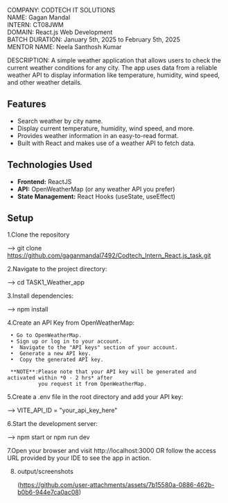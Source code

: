 COMPANY: CODTECH IT SOLUTIONS<br>
NAME: Gagan Mandal<br>
INTERN: CT08JWM<br>
DOMAIN: React.js Web Development<br>
BATCH DURATION: January 5th, 2025 to February 5th, 2025<br>
MENTOR NAME: Neela Santhosh Kumar<br>

DESCRIPTION: A simple weather application that allows users to check the current weather conditions for any city. The app uses data from a reliable weather API to display information like temperature, humidity, wind speed, and other weather details.

## Features
  - Search weather by city name.
  - Display current temperature, humidity, wind speed, and more.
  - Provides weather information in an easy-to-read format.
  - Built with React and makes use of a weather API to fetch data.

## Technologies Used

  - **Frontend:** ReactJS
  - **API:** OpenWeatherMap (or any weather API you prefer)
  - **State Management:** React Hooks (useState, useEffect)

## Setup

 1.Clone the repository
 
   --> git clone https://github.com/gaganmandal7492/Codtech_Intern_React.js_task.git

 2.Navigate to the project directory:

   --> cd TASK1_Weather_app

 3.Install dependencies:

   --> npm install

 4.Create an API Key from OpenWeatherMap:
 
     • Go to OpenWeatherMap.
     • Sign up or log in to your account.
     •  Navigate to the "API keys" section of your account.
     •  Generate a new API key.
     •  Copy the generated API key.

     **NOTE**:Please note that your API key will be generated and activated within *0 - 2 hrs* after
              you request it from OpenWeatherMap.

 5.Create a .env file in the root directory and add your API key:

   --> VITE_API_ID = "your_api_key_here"

 6.Start the development server:

  --> npm start or npm run dev

 7.Open your browser and visit http://localhost:3000 OR follow the access URL provided by your IDE to see the app in action.


 8. output/screenshots
    
    (https://github.com/user-attachments/assets/7b15580a-0886-462b-b0b6-944e7ca0ac08)
